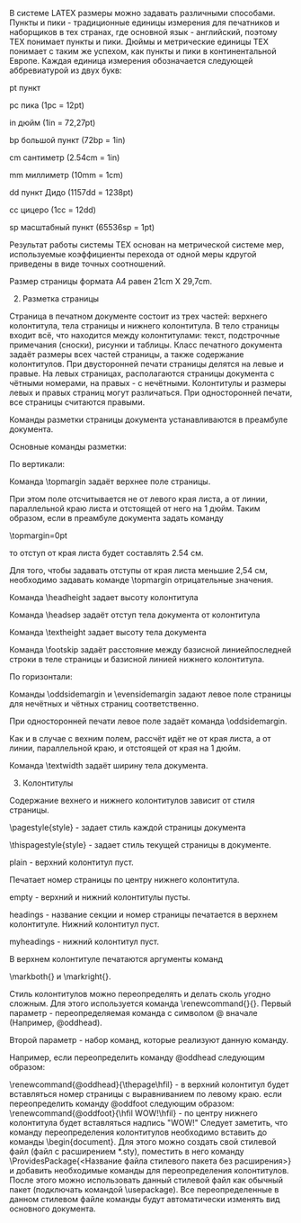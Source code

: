 В системе LATEX размеры можно задавать различными способами.
Пункты и пики - традиционные единицы измерения для печатников и наборщиков в тех странах, где основной язык - английский, поэтому TEX понимает пункты и пики. Дюймы и метрические единицы TEX понимает с таким же успехом, как пункты и пики в континентальной Европе. Каждая единица измерения обозначается следующей аббревиатурой из двух букв:

pt	пункт

pc	пика (1pc = 12pt)

in	дюйм (1in = 72,27pt)

bp	большой пункт (72bp = 1in)

cm	сантиметр (2.54cm = 1in)

mm	миллиметр (10mm = 1cm)

dd	пункт Дидо (1157dd = 1238pt)

cc	цицеро (1cc = 12dd)

sp	масштабный пункт (65536sp = 1pt)

Результат работы системы TEX основан на метрической системе мер, используемые коэффициенты перехода от одной меры кдругой приведены в виде точных соотношений.

Размер страницы формата А4 равен 21cm X 29,7cm.


2. Разметка страницы

Страница в печатном документе состоит из трех частей: верхнего колонтитула, тела страницы и нижнего колонтитула. В тело страницы входит всё, что находится между колонтитулами: текст, подстрочные примечания (сноски), рисунки и таблицы. Класс печатного документа задаёт размеры всех частей страницы, а также содержание колонтитулов. При двусторонней печати страницы делятся на левые и правые. На левых страницах, располагаются страницы документа с чётными номерами, на правых - с нечётными. Колонтитулы и размеры левых и правых страниц могут различаться. При односторонней печати, все страницы считаются правыми.

Команды разметки страницы документа устанавливаются в преамбуле документа.

Основные команды разметки:

По вертикали:

Команда \topmargin задаёт верхнее поле страницы.

 При этом поле отсчитывается не от левого края листа, а от линии, параллельной краю листа и отстоящей от него на 1 дюйм. Таким образом, если в преамбуле документа задать команду

\topmargin=0pt

то отступ от края листа будет составлять 2.54 см.

 Для  того, чтобы задавать отступы от края листа меньшие 2,54 см, необходимо задавать команде \topmargin отрицательные значения.

Команда \headheight задает высоту колонтитула

Команда \headsep задаёт отступ тела документа от колонтитула

Команда \textheight задает высоту тела документа

Команда \footskip задаёт расстояние между базисной линиейпоследней строки в теле страницы и базисной линией нижнего колонтитула.

По горизонтали:

Команды \oddsidemargin и \evensidemargin задают левое поле страницы для нечётных и чётных страниц соответственно.

 При односторонней печати левое поле задаёт команда \oddsidemargin. 

Как и в случае с вехним полем, рассчёт идёт не от края листа, а от линии, параллельной краю, и отстоящей от края на 1 дюйм.

Команда \textwidth задаёт ширину тела документа.

3. Колонтитулы

Содержание вехнего и нижнего колонтитулов зависит от стиля страницы. 

\pagestyle{style} - задает стиль каждой страницы документа

\thispagestyle{style} - задает стиль текущей страницы в документе.
 
plain - верхний колонтитул пуст. 

Печатает номер страницы по центру нижнего колонтитула.

empty - верхний и нижний колонтитулы пусты.

headings - название секции и номер страницы печатается в верхнем колонтитуле. Нижний колонтитул пуст.

myheadings - нижний колонтитул пуст.

 В верхнем колонтитуле печатаются аргументы команд 

\markboth{} и \markright{}.

Стиль колонтитулов можно переопределять и делать сколь угодно сложным. Для этого используется команда \renewcommand{}{}. Первый параметр - переопределяемая команда с символом @ вначале (Например, \@oddhead).

Второй параметр - набор команд, которые реализуют данную команду.

Например, если переопределить команду \@oddhead следующим образом:

\renewcommand{\@oddhead}{\thepage\hfil} - в верхний колонтитул будет вставляться номер страницы с выравниванием по левому краю.
если переопределить команду \@oddfoot следующим образом:
\renewcommand{\@oddfoot}{\hfil WOW!\hfil} - по центру нижнего колонтитула будет вставляться надпись "WOW!"
Следует заметить, что команду переопределения колонтитулов необходимо вставить до команды \begin{document}. Для этого можно создать свой стилевой файл (файл с расширением *.sty), поместить в него команду \ProvidesPackage{<Название файла стилевого пакета без расширения>} и добавить необходимые команды для переопределения колонтитулов. После этого можно использовать данный стилевой файл как обычный пакет (подключать командой \usepackage). Все переопределенные в данном стилевом файле команды будут автоматически изменять вид основного документа.
